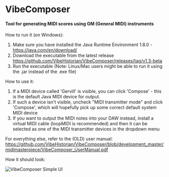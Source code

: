 # VibeComposer
#### Tool for generating MIDI scores using GM (General MIDI) instruments

How to run it (on Windows):
1. Make sure you have installed the Java Runtime Environment 1.8.0 - https://java.com/en/download/
2. Download the executable from the latest release https://github.com/VibeHistorian/VibeComposer/releases/tag/v1.3-beta
3. Run the executable
(Note: Linux/Mac users might be able to run it using the .jar instead of the .exe file)

How to use it:
1. If a MIDI device called 'Gervill' is visible, you can click 'Compose' - this is the default Java MIDI device for output.
2. If such a device isn't visible, uncheck "MIDI transmitter mode" and click 'Compose', which will hopefully pick up some correct default system MIDI device
3. If you want to output the MIDI notes into your DAW instead, install a virtual MIDI cable (loopMIDI is recommended) 
    and then it can be selected as one of the MIDI transmitter devices in the dropdown menu
    
For everything else, refer to the (OLD) user manual: https://github.com/VibeHistorian/VibeComposer/blob/development_master/midimasterpiece/VibeComposer_UserManual.pdf

How it should look:

![VibeComposer Simple UI](https://i.imgur.com/TueQWIt.png)
